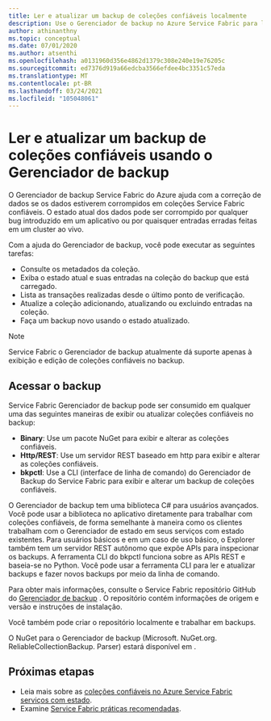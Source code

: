 ```yaml
---
title: Ler e atualizar um backup de coleções confiáveis localmente
description: Use o Gerenciador de backup no Azure Service Fabric para ler e atualizar um backup de coleções confiáveis local.
author: athinanthny
ms.topic: conceptual
ms.date: 07/01/2020
ms.author: atsenthi
ms.openlocfilehash: a0131960d356e4862d1379c308e240e19e76205c
ms.sourcegitcommit: ed7376d919a66edcba3566efdee4bc3351c57eda
ms.translationtype: MT
ms.contentlocale: pt-BR
ms.lasthandoff: 03/24/2021
ms.locfileid: "105048061"
---
```

# <a name="read-and-update-a-reliable-collections-backup-by-using-backup-explorer"></a>Ler e atualizar um backup de coleções confiáveis usando o Gerenciador de backup

O Gerenciador de backup Service Fabric do Azure ajuda com a correção de dados se os dados estiverem corrompidos em coleções Service Fabric confiáveis. O estado atual dos dados pode ser corrompido por qualquer bug introduzido em um aplicativo ou por quaisquer entradas erradas feitas em um cluster ao vivo.

Com a ajuda do Gerenciador de backup, você pode executar as seguintes tarefas:
-   Consulte os metadados da coleção.
-   Exiba o estado atual e suas entradas na coleção do backup que está carregado.
-   Lista as transações realizadas desde o último ponto de verificação.
-   Atualize a coleção adicionando, atualizando ou excluindo entradas na coleção.
-   Faça um backup novo usando o estado atualizado.

> [!NOTE]
> Service Fabric o Gerenciador de backup atualmente dá suporte apenas à exibição e edição de coleções confiáveis no backup.
>

## <a name="access-the-backup"></a>Acessar o backup

Service Fabric Gerenciador de backup pode ser consumido em qualquer uma das seguintes maneiras de exibir ou atualizar coleções confiáveis no backup:
-   **Binary**: Use um pacote NuGet para exibir e alterar as coleções confiáveis.
-   **Http/REST**: Use um servidor REST baseado em http para exibir e alterar as coleções confiáveis.
-   **bkpctl**: Use a CLI (interface de linha de comando) do Gerenciador de Backup do Service Fabric para exibir e alterar um backup de coleções confiáveis.

O Gerenciador de backup tem uma biblioteca C# para usuários avançados. Você pode usar a biblioteca no aplicativo diretamente para trabalhar com coleções confiáveis, de forma semelhante à maneira como os clientes trabalham com o Gerenciador de estado em seus serviços com estado existentes. Para usuários básicos e em um caso de uso básico, o Explorer também tem um servidor REST autônomo que expõe APIs para inspecionar os backups. A ferramenta CLI do bkpctl funciona sobre as APIs REST e baseia-se no Python. Você pode usar a ferramenta CLI para ler e atualizar backups e fazer novos backups por meio da linha de comando.

Para obter mais informações, consulte o Service Fabric repositório GitHub do [Gerenciador de backup](https://github.com/microsoft/service-fabric-backup-explorer) . O repositório contém informações de origem e versão e instruções de instalação.

Você também pode criar o repositório localmente e trabalhar em backups.
 
O NuGet para o Gerenciador de backup (Microsoft. NuGet.org. ReliableCollectionBackup. Parser) estará disponível em [](https://www.nuget.org/). 

## <a name="next-steps"></a>Próximas etapas

* Leia mais sobre as [coleções confiáveis no Azure Service Fabric serviços com estado](service-fabric-reliable-services-reliable-collections.md).
* Examine [Service Fabric práticas recomendadas](./service-fabric-best-practices-security.md).
